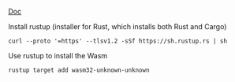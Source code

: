 [Doc](https://developer.concordium.software/en/mainnet/smart-contracts/guides/setup-tools.html)

Install rustup (installer for Rust, which installs both Rust and Cargo)
```
curl --proto '=https' --tlsv1.2 -sSf https://sh.rustup.rs | sh
```
Use rustup to install the Wasm
```
rustup target add wasm32-unknown-unknown
```
